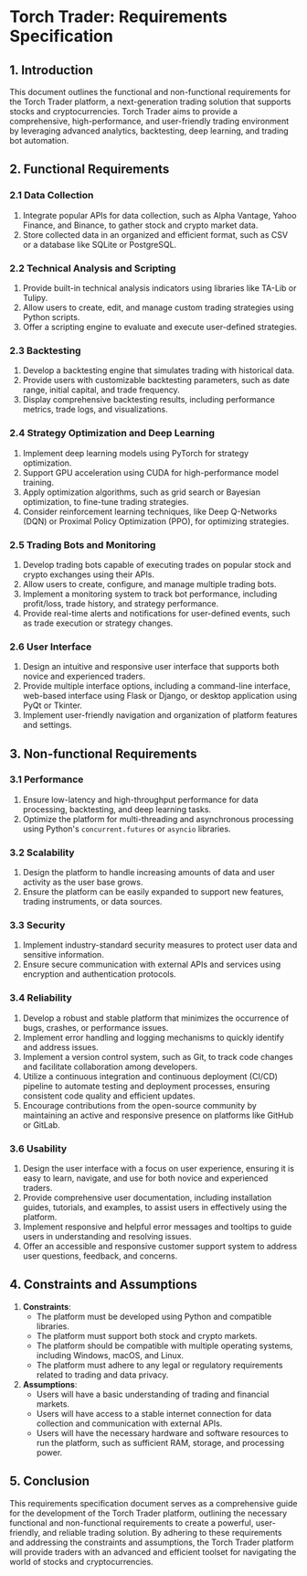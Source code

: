 # **Torch Trader: Requirements Specification**


## **1. Introduction**

This document outlines the functional and non-functional requirements for the Torch Trader platform, a next-generation trading solution that supports stocks and cryptocurrencies. Torch Trader aims to provide a comprehensive, high-performance, and user-friendly trading environment by leveraging advanced analytics, backtesting, deep learning, and trading bot automation.


## **2. Functional Requirements**


### **2.1 Data Collection**



1. Integrate popular APIs for data collection, such as Alpha Vantage, Yahoo Finance, and Binance, to gather stock and crypto market data.
2. Store collected data in an organized and efficient format, such as CSV or a database like SQLite or PostgreSQL.


### **2.2 Technical Analysis and Scripting**



1. Provide built-in technical analysis indicators using libraries like TA-Lib or Tulipy.
2. Allow users to create, edit, and manage custom trading strategies using Python scripts.
3. Offer a scripting engine to evaluate and execute user-defined strategies.


### **2.3 Backtesting**



1. Develop a backtesting engine that simulates trading with historical data.
2. Provide users with customizable backtesting parameters, such as date range, initial capital, and trade frequency.
3. Display comprehensive backtesting results, including performance metrics, trade logs, and visualizations.


### **2.4 Strategy Optimization and Deep Learning**



1. Implement deep learning models using PyTorch for strategy optimization.
2. Support GPU acceleration using CUDA for high-performance model training.
3. Apply optimization algorithms, such as grid search or Bayesian optimization, to fine-tune trading strategies.
4. Consider reinforcement learning techniques, like Deep Q-Networks (DQN) or Proximal Policy Optimization (PPO), for optimizing strategies.


### **2.5 Trading Bots and Monitoring**



1. Develop trading bots capable of executing trades on popular stock and crypto exchanges using their APIs.
2. Allow users to create, configure, and manage multiple trading bots.
3. Implement a monitoring system to track bot performance, including profit/loss, trade history, and strategy performance.
4. Provide real-time alerts and notifications for user-defined events, such as trade execution or strategy changes.


### **2.6 User Interface**



1. Design an intuitive and responsive user interface that supports both novice and experienced traders.
2. Provide multiple interface options, including a command-line interface, web-based interface using Flask or Django, or desktop application using PyQt or Tkinter.
3. Implement user-friendly navigation and organization of platform features and settings.


## **3. Non-functional Requirements**


### **3.1 Performance**



1. Ensure low-latency and high-throughput performance for data processing, backtesting, and deep learning tasks.
2. Optimize the platform for multi-threading and asynchronous processing using Python's `concurrent.futures` or `asyncio` libraries.


### **3.2 Scalability**



1. Design the platform to handle increasing amounts of data and user activity as the user base grows.
2. Ensure the platform can be easily expanded to support new features, trading instruments, or data sources.


### **3.3 Security**



1. Implement industry-standard security measures to protect user data and sensitive information.
2. Ensure secure communication with external APIs and services using encryption and authentication protocols.


### **3.4 Reliability**



1. Develop a robust and stable platform that minimizes the occurrence of bugs, crashes, or performance issues.
2. Implement error handling and logging mechanisms to quickly identify and address issues.
3. Implement a version control system, such as Git, to track code changes and facilitate collaboration among developers.
4. Utilize a continuous integration and continuous deployment (CI/CD) pipeline to automate testing and deployment processes, ensuring consistent code quality and efficient updates.
5. Encourage contributions from the open-source community by maintaining an active and responsive presence on platforms like GitHub or GitLab.


### **3.6 Usability**



1. Design the user interface with a focus on user experience, ensuring it is easy to learn, navigate, and use for both novice and experienced traders.
2. Provide comprehensive user documentation, including installation guides, tutorials, and examples, to assist users in effectively using the platform.
3. Implement responsive and helpful error messages and tooltips to guide users in understanding and resolving issues.
4. Offer an accessible and responsive customer support system to address user questions, feedback, and concerns.


## **4. Constraints and Assumptions**



1. **Constraints**:
    * The platform must be developed using Python and compatible libraries.
    * The platform must support both stock and crypto markets.
    * The platform should be compatible with multiple operating systems, including Windows, macOS, and Linux.
    * The platform must adhere to any legal or regulatory requirements related to trading and data privacy.
2. **Assumptions**:
    * Users will have a basic understanding of trading and financial markets.
    * Users will have access to a stable internet connection for data collection and communication with external APIs.
    * Users will have the necessary hardware and software resources to run the platform, such as sufficient RAM, storage, and processing power.


## **5. Conclusion**

This requirements specification document serves as a comprehensive guide for the development of the Torch Trader platform, outlining the necessary functional and non-functional requirements to create a powerful, user-friendly, and reliable trading solution. By adhering to these requirements and addressing the constraints and assumptions, the Torch Trader platform will provide traders with an advanced and efficient toolset for navigating the world of stocks and cryptocurrencies.
